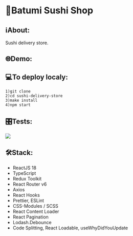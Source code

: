 # 🍱Batumi Sushi Shop

## ℹAbout:
Sushi delivery store. 

## 🌐Demo:

## 💻To deploy localy:
```
1)git clone
2)cd sushi-delivery-store
3)make install
4)npm start
```

## 🎛️Tests:
<a href="https://codeclimate.com/github/iFoxtrot33/sushi-delivery-store/maintainability"><img src="https://api.codeclimate.com/v1/badges/b2fe796c682f1f3023b2/maintainability" /></a> 

## 🛠Stack:
- ReactJS 18 
- TypeScript
- Redux Toolkit
- React Router v6 
- Axios
- React Hooks 
- Prettier, ESLint 
- CSS-Modules / SCSS 
- React Content Loader 
- React Pagination 
- Lodash.Debounce
- Code Splitting, React Loadable, useWhyDidYouUpdate
